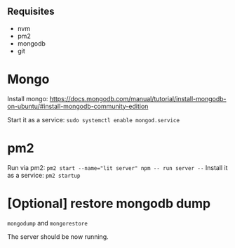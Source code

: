 ## Requisites

- nvm
- pm2
- mongodb
- git

# Mongo

Install mongo: https://docs.mongodb.com/manual/tutorial/install-mongodb-on-ubuntu/#install-mongodb-community-edition

Start it as a service: `sudo systemctl enable mongod.service`

# pm2

Run via pm2: `pm2 start --name="lit server" npm -- run server --`
Install it as a service: `pm2 startup`

# [Optional] restore mongodb dump

`mongodump` and `mongorestore`

The server should be now running.
